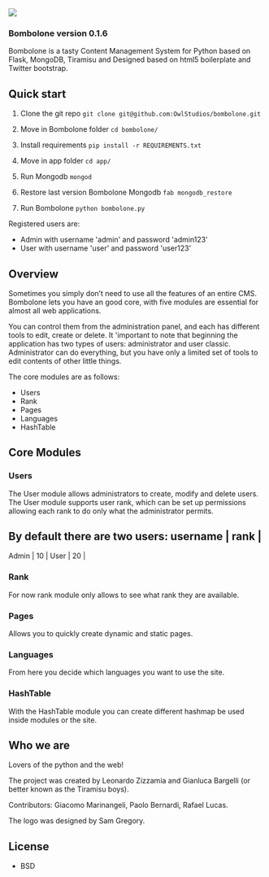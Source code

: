 <img src="http://zizzamia.com/img/bombolone_logo.png"/>

### Bombolone version 0.1.6 ###

Bombolone is a tasty Content Management System for Python based on Flask, MongoDB, 
Tiramisu and Designed based on html5 boilerplate and Twitter bootstrap.

## Quick start

1. Clone the git repo `git clone git@github.com:OwlStudios/bombolone.git`

2. Move in Bombolone folder `cd bombolone/`

3. Install requirements  `pip install -r REQUIREMENTS.txt`

4. Move in app folder `cd app/`

5. Run Mongodb `mongod`

5. Restore last version Bombolone Mongodb `fab mongodb_restore`

6. Run Bombolone `python bombolone.py`

Registered users are:
* Admin with username 'admin' and password 'admin123'
* User with username 'user' and password 'user123'


## Overview

Sometimes you simply don’t need to use all the features of an entire CMS. 
Bombolone lets you have an good core, with five modules are essential 
for almost all web applications.

You can control them from the administration panel, and each has 
different tools to edit, create or delete.
It 'important to note that beginning the application has two types 
of users: administrator and user classic. Administrator can do everything, 
but you have only a limited set of tools to edit contents of other little things.

The core modules are as follows:
* Users
* Rank
* Pages
* Languages
* HashTable


## Core Modules

### Users ###
The User module allows administrators to create, modify and delete users.
The User module supports user rank, which can be set up permissions 
allowing each rank to do only what the administrator permits.
 
By default there are two users:
  username |  rank  |
-------------------------------
  Admin    |   10   |
  User     |   20   |

### Rank ###
For now rank module only allows to see what rank they are available.

### Pages ###
Allows you to quickly create dynamic and static pages.

### Languages ###
From here you decide which languages you want to use the site.

### HashTable ###
With the HashTable module you can create different  hashmap be used inside modules or the site.

## Who we are

Lovers of the python and the web!

The project was created by Leonardo Zizzamia and Gianluca Bargelli (or better known as the Tiramisu boys). 

Contributors: Giacomo Marinangeli, Paolo Bernardi, Rafael Lucas.

The logo was designed by Sam Gregory.

## License

* BSD
